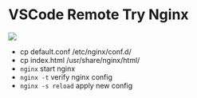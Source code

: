 # VSCode Remote Try Nginx

<p>
    <a href="https://online.visualstudio.com/environments/new?name=VSCode%20Remote%20Try%20Nginx&repo=hawkup/vscode-remote-try-nginx">
        <img src="https://img.shields.io/endpoint?style=social&url=https%3A%2F%2Faka.ms%2Fvso-badge">
    </a>
</p>

* cp default.conf /etc/nginx/conf.d/
* cp index.html /usr/share/nginx/html/
* `nginx` start nginx
* `nginx -t` verify nginx config
* `nginx -s reload` apply new config
